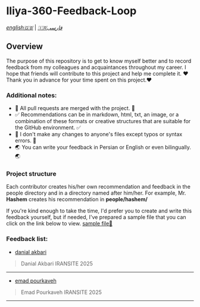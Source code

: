 # Iliya-360-Feedback-Loop
*[english🇬🇧](README.md)*  |  *[🇮🇷فارسی](README.fa.md)*

## Overview
The purpose of this repository is to get to know myself better and to record feedback from my colleagues and acquaintances throughout my career.
I hope that friends will contribute to this project and help me complete it.
❤️ Thank you in advance for your time spent on this project.❤️

### Additional notes:
  - 💯 All pull requests are merged with the project. 💯
  - ✅ Recommendations can be in markdown, html, txt, an image, or a combination of these formats or creative structures that are suitable for the GitHub environment. ✅
  - 📝 I don't make any changes to anyone's files except typos or syntax errors. 📝
  - 🌏 You can write your feedback in Persian or English or even bilingually. 🌏

### Project structure
Each contributor creates his/her own recommendation and feedback in the people directory and in a directory named after him/her. For example, Mr. **Hashem** creates his recommendation in **people/hashem/**

If you're kind enough to take the time, I'd prefer you to create and write this feedback yourself, but if needed, I've prepared a sample file that you can click on the link below to view.
[sample file🧾](TEMPLATE.md)

### Feedback list:

 - [danial akbari](people/danial-akbari)
> Danial Akbari
IRANSITE
2025


---
 - [emad pourkaveh](people/emad-pourkaveh)
> Emad Pourkaveh
IRANSITE
2025
---

